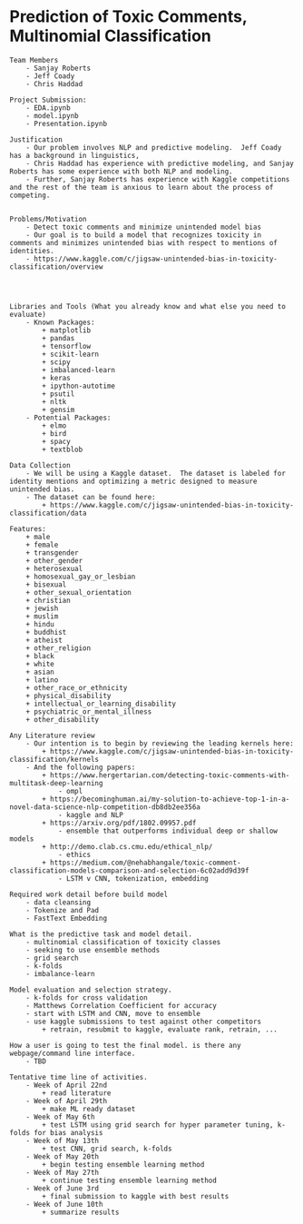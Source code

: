 # Prediction of Toxic Comments, Multinomial Classification


	Team Members
		- Sanjay Roberts 
		- Jeff Coady
		- Chris Haddad
	
	Project Submission:
		- EDA.ipynb
		- model.ipynb
		- Presentation.ipynb
	
	Justification	
		- Our problem involves NLP and predictive modeling.  Jeff Coady has a background in linguistics, 
		- Chris Haddad has experience with predictive modeling, and Sanjay Roberts has some experience with both NLP and modeling.
		- Further, Sanjay Roberts has experience with Kaggle competitions and the rest of the team is anxious to learn about the process of competing.
	
	
	Problems/Motivation
		- Detect toxic comments and minimize unintended model bias
		- Our goal is to build a model that recognizes toxicity in comments and minimizes unintended bias with respect to mentions of identities. 
		- https://www.kaggle.com/c/jigsaw-unintended-bias-in-toxicity-classification/overview
	
	
	
	
	Libraries and Tools (What you already know and what else you need to evaluate)
		- Known Packages:
			+ matplotlib
			+ pandas
			+ tensorflow
			+ scikit-learn
			+ scipy
			+ imbalanced-learn
			+ keras
			+ ipython-autotime
			+ psutil
			+ nltk
			+ gensim
		- Potential Packages:
			+ elmo
			+ bird
			+ spacy
			+ textblob
		
	Data Collection
		- We will be using a Kaggle dataset.  The dataset is labeled for identity mentions and optimizing a metric designed to measure unintended bias. 
		- The dataset can be found here:
			+ https://www.kaggle.com/c/jigsaw-unintended-bias-in-toxicity-classification/data
		
	Features:
		+ male
    	+ female
    	+ transgender
    	+ other_gender
    	+ heterosexual
    	+ homosexual_gay_or_lesbian
    	+ bisexual
    	+ other_sexual_orientation
    	+ christian
    	+ jewish
    	+ muslim
    	+ hindu
    	+ buddhist
    	+ atheist
    	+ other_religion
    	+ black
    	+ white
    	+ asian
    	+ latino
    	+ other_race_or_ethnicity
   		+ physical_disability
    	+ intellectual_or_learning_disability
    	+ psychiatric_or_mental_illness
    	+ other_disability
    	
	Any Literature review
		- Our intention is to begin by reviewing the leading kernels here:
			+ https://www.kaggle.com/c/jigsaw-unintended-bias-in-toxicity-classification/kernels
    	- And the following papers:
    		+ https://www.hergertarian.com/detecting-toxic-comments-with-multitask-deep-learning
    			- ompl
    		+ https://becominghuman.ai/my-solution-to-achieve-top-1-in-a-novel-data-science-nlp-competition-db8db2ee356a
    			- kaggle and NLP
			+ https://arxiv.org/pdf/1802.09957.pdf
				- ensemble that outperforms individual deep or shallow models
			+ http://demo.clab.cs.cmu.edu/ethical_nlp/
				- ethics 
			+ https://medium.com/@nehabhangale/toxic-comment-classification-models-comparison-and-selection-6c02add9d39f
				- LSTM v CNN, tokenization, embedding
			
	Required work detail before build model
		- data cleansing
		- Tokenize and Pad
		- FastText Embedding

	What is the predictive task and model detail.
		- multinomial classification of toxicity classes
		- seeking to use ensemble methods
		- grid search 
		- k-folds
		- imbalance-learn
		
	Model evaluation and selection strategy.
		- k-folds for cross validation
		- Matthews Correlation Coefficient for accuracy
		- start with LSTM and CNN, move to ensemble
		- use kaggle submissions to test against other competitors
			+ retrain, resubmit to kaggle, evaluate rank, retrain, ...

	How a user is going to test the final model. is there any webpage/command line interface.
		- TBD
	
	Tentative time line of activities.
		- Week of April 22nd
			+ read literature
		- Week of April 29th
			+ make ML ready dataset
		- Week of May 6th
			+ test LSTM using grid search for hyper parameter tuning, k-folds for bias analysis
		- Week of May 13th 
			+ test CNN, grid search, k-folds
		- Week of May 20th
			+ begin testing ensemble learning method
		- Week of May 27th
			+ continue testing ensemble learning method
		- Week of June 3rd
			+ final submission to kaggle with best results
		- Week of June 10th
			+ summarize results

    
